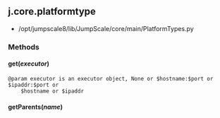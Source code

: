 <!-- toc -->
## j.core.platformtype

- /opt/jumpscale8/lib/JumpScale/core/main/PlatformTypes.py

### Methods

#### get(*executor*) 

```
@param executor is an executor object, None or $hostname:$port or $ipaddr:$port or
    $hostname or $ipaddr

```

#### getParents(*name*) 

